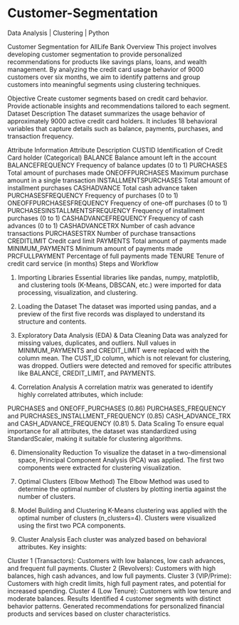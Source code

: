 # Customer-Segmentation
 Data Analysis | Clustering | Python 

Customer Segmentation for AllLife Bank
Overview
This project involves developing customer segmentation to provide personalized recommendations for products like savings plans, loans, and wealth management. By analyzing the credit card usage behavior of 9000 customers over six months, we aim to identify patterns and group customers into meaningful segments using clustering techniques.

Objective
Create customer segments based on credit card behavior.
Provide actionable insights and recommendations tailored to each segment.
Dataset Description
The dataset summarizes the usage behavior of approximately 9000 active credit card holders. It includes 18 behavioral variables that capture details such as balance, payments, purchases, and transaction frequency.

Attribute Information
Attribute	Description
CUSTID	Identification of Credit Card holder (Categorical)
BALANCE	Balance amount left in the account
BALANCEFREQUENCY	Frequency of balance updates (0 to 1)
PURCHASES	Total amount of purchases made
ONEOFFPURCHASES	Maximum purchase amount in a single transaction
INSTALLMENTSPURCHASES	Total amount of installment purchases
CASHADVANCE	Total cash advance taken
PURCHASESFREQUENCY	Frequency of purchases (0 to 1)
ONEOFFPURCHASESFREQUENCY	Frequency of one-off purchases (0 to 1)
PURCHASESINSTALLMENTSFREQUENCY	Frequency of installment purchases (0 to 1)
CASHADVANCEFREQUENCY	Frequency of cash advances (0 to 1)
CASHADVANCETRX	Number of cash advance transactions
PURCHASESTRX	Number of purchase transactions
CREDITLIMIT	Credit card limit
PAYMENTS	Total amount of payments made
MINIMUM_PAYMENTS	Minimum amount of payments made
PRCFULLPAYMENT	Percentage of full payments made
TENURE	Tenure of credit card service (in months)
Steps and Workflow
1. Importing Libraries
Essential libraries like pandas, numpy, matplotlib, and clustering tools (K-Means, DBSCAN, etc.) were imported for data processing, visualization, and clustering.

2. Loading the Dataset
The dataset was imported using pandas, and a preview of the first five records was displayed to understand its structure and contents.

3. Exploratory Data Analysis (EDA) & Data Cleaning
Data was analyzed for missing values, duplicates, and outliers.
Null values in MINIMUM_PAYMENTS and CREDIT_LIMIT were replaced with the column mean.
The CUST_ID column, which is not relevant for clustering, was dropped.
Outliers were detected and removed for specific attributes like BALANCE, CREDIT_LIMIT, and PAYMENTS.
4. Correlation Analysis
A correlation matrix was generated to identify highly correlated attributes, which include:

PURCHASES and ONEOFF_PURCHASES (0.86)
PURCHASES_FREQUENCY and PURCHASES_INSTALLMENT_FREQUENCY (0.85)
CASH_ADVANCE_TRX and CASH_ADVANCE_FREQUENCY (0.81)
5. Data Scaling
To ensure equal importance for all attributes, the dataset was standardized using StandardScaler, making it suitable for clustering algorithms.

6. Dimensionality Reduction
To visualize the dataset in a two-dimensional space, Principal Component Analysis (PCA) was applied. The first two components were extracted for clustering visualization.

7. Optimal Clusters (Elbow Method)
The Elbow Method was used to determine the optimal number of clusters by plotting inertia against the number of clusters.

8. Model Building and Clustering
K-Means clustering was applied with the optimal number of clusters (n_clusters=4).
Clusters were visualized using the first two PCA components.
9. Cluster Analysis
Each cluster was analyzed based on behavioral attributes. Key insights:

Cluster 1 (Transactors): Customers with low balances, low cash advances, and frequent full payments.
Cluster 2 (Revolvers): Customers with high balances, high cash advances, and low full payments.
Cluster 3 (VIP/Prime): Customers with high credit limits, high full payment rates, and potential for increased spending.
Cluster 4 (Low Tenure): Customers with low tenure and moderate balances.
Results
Identified 4 customer segments with distinct behavior patterns.
Generated recommendations for personalized financial products and services based on cluster characteristics. 

